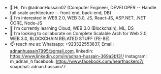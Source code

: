 - 👋 Hi, I’m @adnanHussain07 (Computer Engineer, DEVELOPER -- Handle full scale architecture -- front-end, back-end, DB)
- 👀 I’m interested in WEB 2.0, WEB 3.0, JS, React-JS, ASP.NET, .NET CORE, Node-JS
- 🌱 I’m currently learning Cloud, WEB 3.0 (Blockchain), ML, DS
- 💞️ I’m looking to collaborate on Complete Scalable Arch for Web 2.0, WEB 3.0, BLOCKCHAIN RELATED STUFF (FE-BE)
- 📫 reach me at: 
      Whatsapp: +923322553837,
      Email: adnanhussain7995@gmail.com,
      linkedIn: https://www.linkedin.com/in/adnan-hussain-369a3b131/
      Instagram: m_adnan_h
      facebook: https://www.facebook.com/hearthackero7/
      snapchat: adnan.hussain77
